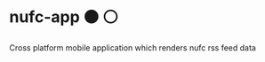 # nufc-app  :black_circle: :white_circle:
Cross platform mobile application which renders nufc rss feed data
